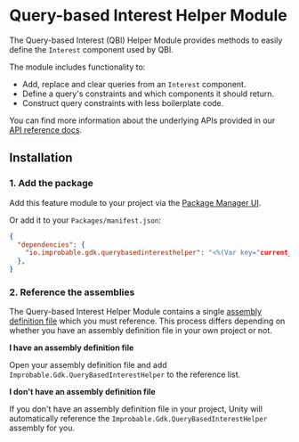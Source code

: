 # Query-based Interest Helper Module

The Query-based Interest (QBI) Helper Module provides methods to easily define the `Interest` component used by QBI.

The module includes functionality to:

* Add, replace and clear queries from an `Interest` component.
* Define a query's constraints and which components it should return.
* Construct query constraints with less boilerplate code.

You can find more information about the underlying APIs provided in our [API reference docs]({{.Site.BaseURL}}/api/query-based-interest-index).

## Installation

### 1. Add the package

Add this feature module to your project via the [Package Manager UI](https://docs.unity3d.com/Packages/com.unity.package-manager-ui@2.1/manual/index.html#installing-a-new-package).

Or add it to your `Packages/manifest.json`:

```json
{
  "dependencies": {
    "io.improbable.gdk.querybasedinteresthelper": "<%(Var key="current_version")%>"
  },
}
```

### 2. Reference the assemblies

The Query-based Interest Helper Module contains a single [assembly definition file](https://docs.unity3d.com/Manual/ScriptCompilationAssemblyDefinitionFiles.html) which you must reference. This process differs depending on whether you have an assembly definition file in your own project or not.

**I have an assembly definition file**

Open your assembly definition file and add `Improbable.Gdk.QueryBasedInterestHelper` to the reference list.

**I don't have an assembly definition file**

If you don't have an assembly definition file in your project, Unity will automatically reference the `Improbable.Gdk.QueryBasedInterestHelper` assembly for you.
